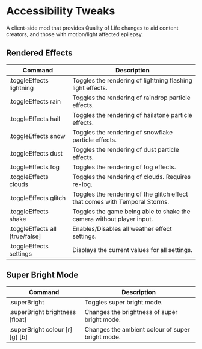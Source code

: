 # Accessibility Tweaks

A client-side mod that provides Quality of Life changes to aid content creators, and those with motion/light affected epilepsy.

## Rendered Effects

| Command						   | Description |
| ---							   | --- |
| .toggleEffects lightning         | Toggles the rendering of lightning flashing light effects. |
| .toggleEffects rain              | Toggles the rendering of raindrop particle effects. |
| .toggleEffects hail              | Toggles the rendering of hailstone particle effects. |
| .toggleEffects snow              | Toggles the rendering of snowflake particle effects. |
| .toggleEffects dust              | Toggles the rendering of dust particle effects. |
| .toggleEffects fog               | Toggles the rendering of fog effects. |
| .toggleEffects clouds            | Toggles the rendering of clouds. Requires re-log. |
| .toggleEffects glitch            | Toggles the rendering of the glitch effect that comes with Temporal Storms. |
| .toggleEffects shake             | Toggles the game being able to shake the camera without player input. |
| .toggleEffects all [true/false]  | Enables/Disables all weather effect settings. |
| .toggleEffects settings          | Displays the current values for all settings. |

## Super Bright Mode

| Command						   | Description |
| ---							   | --- |
| .superBright			           | Toggles super bright mode. |
| .superBright brightness [float]  | Changes the brightness of super bright mode. |
| .superBright colour [r] [g] [b]  | Changes the ambient colour of super bright mode. |